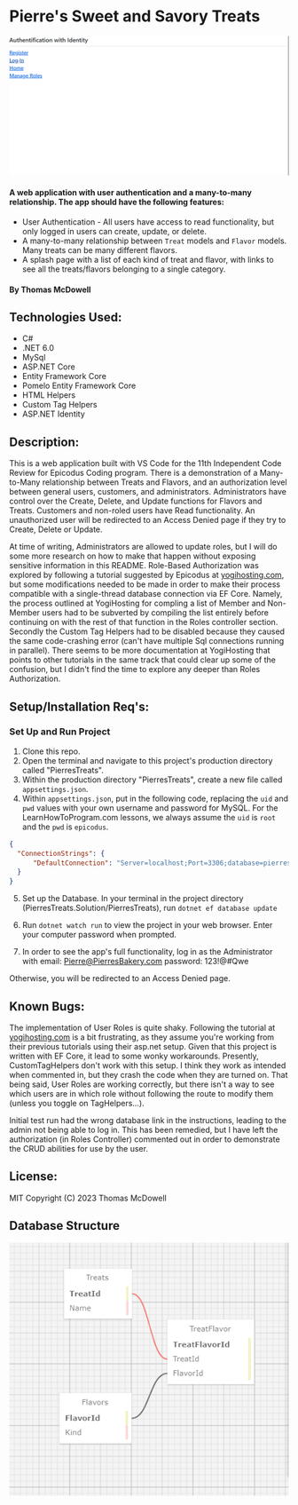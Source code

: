 # Pierre's Sweet and Savory Treats


![gif of login process](./PierresTreats/wwwroot/img/Login.gif)


#### A web application with user authentication and a many-to-many relationship. The app should have the following features:
* User Authentication - All users have access to read functionality, but only logged in users can create, update, or delete.
* A many-to-many relationship between ```Treat``` models and ```Flavor``` models. Many treats can be many different flavors.
* A splash page with a list of each kind of treat and flavor, with links to see all the treats/flavors belonging to a single category.

#### By Thomas McDowell  

## Technologies Used:
* C#
* .NET 6.0
* MySql
* ASP.NET Core
* Entity Framework Core
* Pomelo Entity Framework Core
* HTML Helpers
* Custom Tag Helpers
* ASP.NET Identity

## Description:
This is a web application built with VS Code for the 11th Independent Code Review for Epicodus Coding program. There is a demonstration of a Many-to-Many relationship between Treats and Flavors, and an authorization level between general users, customers, and administrators. Administrators have control over the Create, Delete, and Update functions for Flavors and Treats. Customers and non-roled users have Read functionality. An unauthorized user will be redirected to an Access Denied page if they try to Create, Delete or Update.

At time of writing, Administrators are allowed to update roles, but I will do some more research on how to make that happen without exposing sensitive information in this README. Role-Based Authorization was explored by following a tutorial suggested by Epicodus at [yogihosting.com](https://yogihosting.com/aspnet-core-identity-roles/), but some modifications needed to be made in order to make their process compatible with a single-thread database connection via EF Core. Namely, the process outlined at YogiHosting for compling a list of Member and Non-Member users had to be subverted by compiling the list entirely before continuing on with the rest of that function in the Roles controller section. Secondly the Custom Tag Helpers had to be disabled because they caused the same code-crashing error (can't have multiple Sql connections running in parallel). There seems to be more documentation at YogiHosting that points to other tutorials in the same track that could clear up some of the confusion, but I didn't find the time to explore any deeper than Roles Authorization.

## Setup/Installation Req's:

### Set Up and Run Project
1. Clone this repo.
2. Open the terminal and navigate to this project's production directory called "PierresTreats". 
3. Within the production directory "PierresTreats", create a new file called `appsettings.json`.
4. Within `appsettings.json`, put in the following code, replacing the `uid` and `pwd` values with your own username and password for MySQL. For the LearnHowToProgram.com lessons, we always assume the `uid` is `root` and the `pwd` is `epicodus`.

```json
{
  "ConnectionStrings": {
      "DefaultConnection": "Server=localhost;Port=3306;database=pierres_treats;uid=[YOUR SQL USERNAME];pwd=[YOUR SQL PASSWORD];"
  }
}
```

5. Set up the Database. In your terminal in the project directory (PierresTreats.Solution/PierresTreats), run ```dotnet ef database update```

6. Run ```dotnet watch run``` to view the project in your web browser. Enter your computer password when prompted.

7. In order to see the app's full functionality, log in as the Administrator with 
email: Pierre@PierresBakery.com
password: 123!@#Qwe

Otherwise, you will be redirected to an Access Denied page.

## Known Bugs:
The implementation of User Roles is quite shaky. Following the tutorial at [yogihosting.com](https://yogihosting.com/aspnet-core-identity-roles/) is a bit frustrating, as they assume you're working from their previous tutorials using their asp.net setup. Given that this project is written with EF Core, it lead to some wonky workarounds. Presently, CustomTagHelpers don't work with this setup. I think they work as intended when commented in, but they crash the code when they are turned on. That being said, User Roles are working correctly, but there isn't a way to see which users are in which role without following the route to modify them (unless you toggle on TagHelpers...).

Initial test run had the wrong database link in the instructions, leading to the admin not being able to log in. This has been remedied, but I have left the authorization (in Roles Controller) commented out in order to demonstrate the CRUD abilities for use by the user.

## License:
MIT Copyright (C) 2023 Thomas McDowell

## Database Structure
![image of schema connections](./PierresTreats/wwwroot/img/Database_PierresTreats.png)
